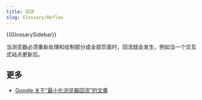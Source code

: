 ```yaml
---
title: 回流
slug: Glossary/Reflow
---
```


{{GlossarySidebar}}

当浏览器必须重新处理和绘制部分或全部页面时，回流就会发生，例如当一个交互式站点更新后。

## 更多

- [Google 关于“最小化浏览器回流”的文章](https://developers.google.com/speed/articles/reflow)
